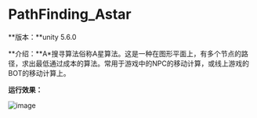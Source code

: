 # PathFinding_Astar

**版本：**unity 5.6.0  





**介绍：**A*搜寻算法俗称A星算法。这是一种在图形平面上，有多个节点的路径，求出最低通过成本的算法。常用于游戏中的NPC的移动计算，或线上游戏的BOT的移动计算上。






**运行效果：**

![image](https://github.com/kurong00/PathFinding_Astar_Unity/blob/master/Astar.gif )   
